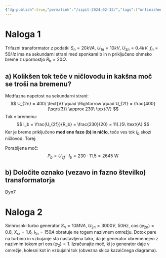 ```yaml
---
{"dg-publish":true,"permalink":"/izpit-2024-02-12/","tags":["unfinished"]}
---
```


# Naloga 1
Trifazni transformator z podatki $S_{n} = 20kVA$, $U_{1n} = 10kV$, $U_{2n} = 0.4kV$, $f_{n} = 50Hz$ ima na sekundarni strani med sponkami b in n priključeno ohmsko breme z upornostjo $R_{b} = 20\Omega$.

## a) Kolikšen tok teče v ničlovodu in kakšna moč se troši na bremenu?
Medfazna napetost na sekundarni strani:
$$
U_{2n} = 400\ \text{V} \quad \Rightarrow \quad U_{2f} = \frac{400}{\sqrt{3}} \approx 230\ \text{V}
$$
Tok v bremenu:
$$
I_b = \frac{U_{2f}}{R_b} = \frac{230}{20} = 11{.}5\ \text{A}
$$
Ker je breme priključeno **med eno fazo (b) in ničlo**, teče ves tok $I_b$ skozi ničlovod. Torej:

Porabljena moč:
$$
P_b = U_{2f} \cdot I_b = 230 \cdot 11{.}5 = 2645\ \text{W}
$$
## b) Določite oznako (vezavo in fazno številko) transformatorja
Dyn7

# Naloga 2
Sinhrosnki turbo generator $S_{n} = 10MVA$, $U_{2n} = 3000V$, $50Hz$, $\cos(\varphi_{2n}) = 0.8$, $X_{sr} = 1.6$, $I_{1n} = 150A$ obratuje ne togem nazivnem omrežju. Dotok pare na turbino in vzbujanje sta nastavljena tako, da je generator obremenejen z nazivnim tokom pri $\cos(\varphi_{2}) = 1$. Izračunajte moč, ki jo generator daje v omrežje, kolesni kot in vzbujalni tok (obvezna skica kazalčnega diagrama).
